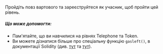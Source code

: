 Пройдіть повз вартового та зареєструйтеся як учасник, щоб пройти цей рівень.

##### Що може допомогти:
* Пам'ятайте, що ви навчилися на рівнях Telephone та Token.
* Ви можете дізнатися більше про спеціальну функцію `gasleft()`, в документації Solidity (див. [тут](https://docs.soliditylang.org/en/v0.8.3/units-and-global-variables.html) та [тут](https://docs.soliditylang.org/en/v0.8.3/control-structures.html#external-function-calls)).
